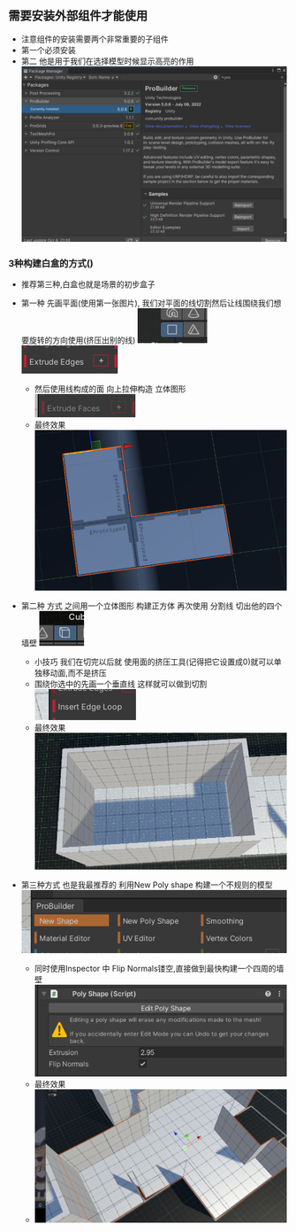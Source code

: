 ## 需要安装外部组件才能使用
+ 注意组件的安装需要两个非常重要的子组件
+ 第一个必须安装
+ 第二 他是用于我们在选择模型时候显示高亮的作用
![](2022-10-09-21-56-20.png)


### 3种构建白盒的方式()
+ 推荐第三种,白盒也就是场景的初步盒子
+ 第一种 先画平面(使用第一张图片),  我们对平面的线切割然后让线围绕我们想要旋转的方向使用(挤压出别的线)
    ![](2022-10-09-22-01-47.png)
    ![](2022-10-09-22-00-11.png) 
     + 然后使用线构成的面 向上拉伸构造 立体图形
     ![](2022-10-09-22-01-23.png)
    + 最终效果  
   ![](2022-10-09-22-03-54.png)


+ 第二种 方式 之间用一个立体图形 构建正方体 再次使用 分割线 切出他的四个墙壁
   ![](2022-10-09-22-06-57.png)
  + 小技巧 我们在切完以后就 使用面的挤压工具(记得把它设置成0)就可以单独移动面,而不是挤压
  + 围绕你选中的先画一个垂直线 这样就可以做到切割
  ![](2022-10-09-22-06-36.png)
  + 最终效果
  ![](2022-10-09-22-05-07.png)


+ 第三种方式 也是我最推荐的 利用New Poly shape 构建一个不规则的模型
   ![](2022-10-09-22-07-49.png)
   + 同时使用Inspector 中 Flip Normals镂空,直接做到最快构建一个四周的墙壁
![](2022-10-09-22-09-11.png)
   + 最终效果
   + ![](2022-10-09-22-09-28.png)
   